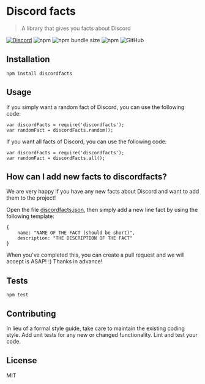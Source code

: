 # Discord facts

> A library that gives you facts about Discord

[![Discord](https://discordapp.com/api/guilds/352896116812939264/widget.png)](https://lenoxbot.com/discord)
![npm](https://img.shields.io/npm/v/discordfacts.svg)
![npm bundle size](https://img.shields.io/bundlephobia/min/discordbots.svg)
![npm](https://img.shields.io/npm/dt/discordfacts.svg)
![GitHub](https://img.shields.io/github/license/monkeyyy11/discordfacts.svg)

## Installation

    npm install discordfacts

## Usage

If you simply want a random fact of Discord, you can use the following code:

    var discordFacts = require('discordfacts');
    var randomFact = discordFacts.random();

If you want all facts of Discord, you can use the following code:

    var discordFacts = require('discordfacts');
    var randomFact = discordFacts.all();

## How can I add new facts to discordfacts?

We are very happy if you have any new facts about Discord and want to add them to the project!

Open the file [discordfacts.json](https://github.com/Monkeyyy11/discordfacts/blob/master/discordfacts.json), then simply add a new line fact by using the following template:

    {
        name: "NAME OF THE FACT (should be short)",
        description: "THE DESCRIPTION OF THE FACT"
    }

When you've completed this, you can create a pull request and we will accept is ASAP! :)
Thanks in advance!

## Tests

  `npm test`

## Contributing

In lieu of a formal style guide, take care to maintain the existing coding style. Add unit tests for any new or changed functionality. Lint and test your code.

## License

MIT